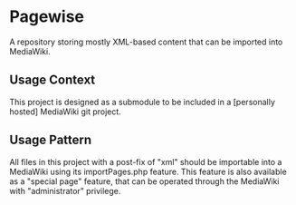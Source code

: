 # Pagewise
A repository storing mostly XML-based content that can be imported into MediaWiki.

## Usage Context
This project is designed as a submodule to be included in a [personally hosted] MediaWiki git project.

## Usage Pattern
All files in this project with a post-fix of "xml" should be importable into a MediaWiki using its importPages.php feature.
This feature is also available as a "special page" feature, that can be operated through the MediaWiki with "administrator" privilege.
